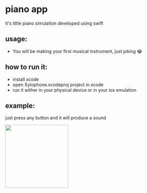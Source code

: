 # piano app

it's little piano simulation developed using swift

## usage:
* You will be making your first musical instrument, just joking 😂

## how to run it:
* install xcode
* open Xylophone.xcodeproj project in xcode
* run it wither in your physical device or in your ios emulation

## example:

just press any button and it will produce a sound

<img width=200 src="https://user-images.githubusercontent.com/55524560/225440111-2cb2043e-ccf2-4b30-a932-09b775bb5b95.png">
